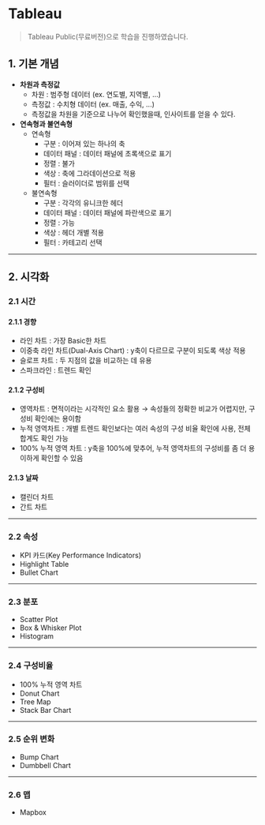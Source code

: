 Tableau
===

> Tableau Public(무료버전)으로 학습을 진행하였습니다.

## 1. 기본 개념
- **차원과 측정값**      
  - 차원 : 범주형 데이터 (ex. 연도별, 지역별, ...)   
  - 측정값 : 수치형 데이터 (ex. 매출, 수익, ...)    
  - 측정값을 차원을 기준으로 나누어 확인했을때, 인사이트를 얻을 수 있다.
- **연속형과 불연속형**      
  - 연속형 
    - 구분 : 이어져 있는 하나의 축   
    - 데이터 패널 : 데이터 패널에 초록색으로 표기    
    - 정렬 : 불가   
    - 색상 : 축에 그라데이션으로 적용    
    - 필터 : 슬러이더로 범위를 선택   
  - 불연속형
    - 구분 : 각각의 유니크한 헤더   
    - 데이터 패널 : 데이터 패널에 파란색으로 표기   
    - 정렬 : 가능   
    - 색상 : 헤더 개별 적용    
    - 필터 : 카테고리 선택  

___
## 2. 시각화
### 2.1 시간
#### 2.1.1 경향
- 라인 차트 : 가장 Basic한 차트
- 이중축 라인 차트(Dual-Axis Chart) : y축이 다르므로 구분이 되도록 색상 적용   
- 슬로프 차트 : 두 지점의 값을 비교하는 데 유용     
- 스파크라인 : 트렌드 확인     

#### 2.1.2 구성비
- 영역차트 : 면적이라는 시각적인 요소 활용 → 속성들의 정확한 비교가 어렵지만, 구성비 확인에는 용이함   
- 누적 영역차트 : 개별 트렌드 확인보다는 여러 속성의 구성 비율 확인에 사용, 전체 합계도 확인 가능 
- 100% 누적 영역 차트 : y축을 100%에 맞추어, 누적 영역차트의 구성비를 좀 더 용이하게 확인할 수 있음   

#### 2.1.3 날짜
- 캘린더 차트   
- 간트 차트   

___
### 2.2 속성
- KPI 카드(Key Performance Indicators)   
- Highlight Table   
- Bullet Chart   

___
### 2.3 분포
- Scatter Plot   
- Box & Whisker Plot   
- Histogram   
___
### 2.4 구성비율
- 100% 누적 영역 차트    
- Donut Chart   
- Tree Map   
- Stack Bar Chart   
____
### 2.5 순위 변화
- Bump Chart   
- Dumbbell Chart   
____
### 2.6 맵
- Mapbox

